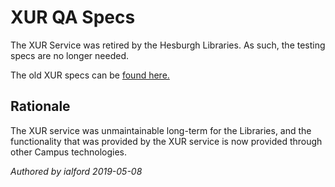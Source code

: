 # XUR QA Specs

The XUR Service was retired by the Hesburgh Libraries. As such, the testing specs are no longer needed.

The old XUR specs can be [found here.](../retired/xur)

## Rationale

The XUR service was unmaintainable long-term for the Libraries, and the functionality that was provided by the XUR service is now provided through other Campus technologies.

_Authored by ialford 2019-05-08_
